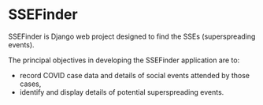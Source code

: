 # SSEFinder

SSEFinder is Django web project designed to find the SSEs (superspreading
events). 

The principal objectives in developing the SSEFinder application are to:
- record COVID case data and details of social events attended by those cases,
- identify and display details of potential superspreading events.